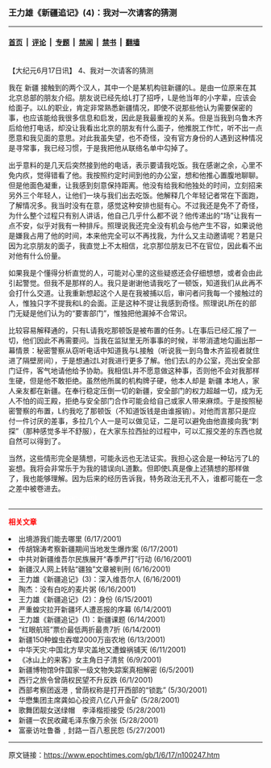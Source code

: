 ### 王力雄《新疆追记》(4)：我对一次请客的猜测

---

#### [首页](../../../..?n100247) &nbsp;|&nbsp; [评论](../../../../../epoch-comment?n100247) &nbsp;|&nbsp; [专题](../../../../../epoch-special?n100247) &nbsp;|&nbsp; [禁闻](../../../../../epoch-news?n100247) &nbsp;|&nbsp; [禁书](../../../../../books?n100247) &nbsp;|&nbsp; [翻墙](https://github.com/gfw-breaker/nogfw/blob/master/README.md?n100247)


<div class="post_content" id="artbody" itemprop="articleBody">
 <!-- article content begin -->
 <p>
  <font color="#ffffff">
   (http://www.epochtimes.com)
  </font>
  <br/>
  【大纪元6月17日讯】 4、我对一次请客的猜测
 </p>
 <p>
  我在
  <ok href="https://www.epochtimes.com/gb/tag/%E6%96%B0%E7%96%86.html">
   新疆
  </ok>
  接触到的两个汉人，其中一个是某机构驻新疆的L。是由一位原来在其北京总部的朋友介绍。朋友说已经先给L打了招呼，L是他当年的小字辈，应该会给面子。以L的职业，肯定非常熟悉新疆情况，即使不说那些他认为需要保密的事，也应该能给我很多信息和启发，因此是我最重视的关系。但是当我到乌鲁木齐后给他打电话，却没让我看出北京的朋友有什么面子，他推脱工作忙，听不出一点愿意和我见面的意思。对此我虽失望，也不奇怪，没有官方身份的人遇到这种情况是寻常事，我已经习惯，于是我把他从联络名单中勾掉了。
 </p>
 <p>
  出乎意料的是几天后突然接到他的电话，表示要请我吃饭。我在感谢之余，心里不免内疚，觉得错看了他。我按照约定时间到他的办公室，想和他推心置腹地聊聊。但是他面色凝重，让我感到刻意保持距离。他没有给我和他独处的时间，立刻招来另外三个年轻人，让他们一块与我们出去吃饭。他解释几个年轻记者常在下面跑，了解情况多。我当时没有在意，感觉这种安排也挺有心。不过我还是免不了奇怪，为什么整个过程只有别人讲话，他自己几乎什么都不说？他传递出的“场”让我有一点不安，似乎对我有一种排斥。照理说我还完全没有机会与他产生不容，如果说他是嫌我占用了他的时间，本来他完全可以不再找我，为什么又主动邀请呢？若是只因为北京朋友的面子，我直觉上不太相信，北京那位朋友已不在官位，因此看不出对他有什么份量。
 </p>
 <p>
  如果我是个懂得分析直觉的人，可能对心里的这些疑惑还会仔细想想，或者会由此引起警觉。但我不是那样的人。我只是谢谢他请我吃了一顿饭，知道我们从此再不会打什么交道。让我重新想起这个人是在我被捕以后，审问者问我每一个接触过的人，惟独只字不提我和L的会面。正是这种不提让我感到奇怪。照理说L所在的部门无疑是他们认为的“要害部门”，惟独把他漏掉不合常识。
 </p>
 <p>
  比较容易解释通的，只有L请我吃那顿饭是被布置的任务。L在事后已经汇报了一切，他们因此不再需要问。当我在监狱里无所事事的时候，半带消遣地勾画出那一幕情景：秘密警察从窃听电话中知道我与L接触（听说我一到乌鲁木齐监视者就住进了隔壁房间），于是想通过L对我进行更多了解。他们去L的办公室，亮出安全部门证件，客气地请他给予协助。我相信L并不愿意做这种事，否则他不会对我那样生硬，但是他不敢拒绝。虽然他所属的机构牌子硬，他本人却是
  <ok href="https://www.epochtimes.com/gb/tag/%E6%96%B0%E7%96%86.html">
   新疆
  </ok>
  本地人，家人亲友都在新疆。在奉行稳定压倒一切的新疆，安全部门的权力超越一切，成为无人不怕的阎王殿，拒绝与安全部门合作可能会给自己或家人带来麻烦。于是按照秘密警察的布置，L约我吃了那顿饭（不知道饭钱是由谁报销）。对他而言那只是应付一件讨厌的差事，多拉几个人一是可以做见证，二是可以避免由他直接向我“刺探”（那种感觉多半不舒服），在大家东拉西扯的过程中，可以汇报交差的东西也就自然可以得到了。
 </p>
 <p>
  当然，这些情形完全是猜想，可能永远也无法证实。我担心这会是一种玷污了L的妄想。我将会非常乐于为我的错误向L道歉。但即使L真是像上述猜想的那样做了，我也能够理解。因为后来的经历告诉我，特务政治无孔不入，谁都可能在一念之差中被卷进去。
  <br/>
  <font color="#ffffff">
   (http://www.dajiyuan.com)
  </font>
 </p>
 <hr/>
 <p>
  <b>
   <font color="red">
    相关文章
   </font>
  </b>
  <br/>
 </p>
 <li>
  <ok href="newscontent.asp?ID=100116" target="_blank">
   出境游我们能去哪里
  </ok>
  (6/17/2001)
  <li>
   <ok href="newscontent.asp?ID=100057" target="_blank">
    传胡锦涛考察新疆期间当地发生爆炸案
   </ok>
   (6/17/2001)
   <li>
    <ok href="newscontent.asp?ID=99884" target="_blank">
     中共对新疆维吾尔民族展开“春季严打”行动
    </ok>
    (6/16/2001)
    <li>
     <ok href="newscontent.asp?ID=99861" target="_blank">
      新疆汉人网上转贴“疆独”文章被判刑
     </ok>
     (6/16/2001)
     <li>
      <ok href="newscontent.asp?ID=99860" target="_blank">
       王力雄《新疆追记》(3)：深入维吾尔人
      </ok>
      (6/16/2001)
      <li>
       <ok href="newscontent.asp?ID=99715" target="_blank">
        陶杰：没有白吃的麦片粥
       </ok>
       (6/16/2001)
       <li>
        <ok href="newscontent.asp?ID=99459" target="_blank">
         王力雄《新疆追记》(2)：身份
        </ok>
        (6/15/2001)
        <li>
         <ok href="newscontent.asp?ID=99181" target="_blank">
          严重蝗灾拉开新疆坏人遭恶报的序幕
         </ok>
         (6/14/2001)
         <li>
          <ok href="newscontent.asp?ID=99118" target="_blank">
           王力雄《新疆追记》(1)：新疆课题
          </ok>
          (6/14/2001)
          <li>
           <ok href="newscontent.asp?ID=98981" target="_blank">
            “红眼航班”票价最低两折最贵7折
           </ok>
           (6/14/2001)
           <li>
            <ok href="newscontent.asp?ID=98791" target="_blank">
             新疆150种蝗虫吞噬2000万亩农地
            </ok>
            (6/13/2001)
            <li>
             <ok href="newscontent.asp?ID=98026" target="_blank">
              中华天灾:中国北方旱灾盖地又遭蝗祸铺天
             </ok>
             (6/11/2001)
             <li>
              <ok href="newscontent.asp?ID=97088" target="_blank">
               《冰山上的来客》女主角日子清贫
              </ok>
              (6/9/2001)
              <li>
               <ok href="newscontent.asp?ID=95584" target="_blank">
                新疆博物馆9件国家一级文物失踪案真相解密
               </ok>
               (6/5/2001)
               <li>
                <ok href="newscontent.asp?ID=94218" target="_blank">
                 西行之旅令曾荫权民望不升反跌
                </ok>
                (6/1/2001)
                <li>
                 <ok href="newscontent.asp?ID=93543" target="_blank">
                  西部考察团返港﹐曾荫权称是打开西部的“锁匙”
                 </ok>
                 (5/30/2001)
                 <li>
                  <ok href="newscontent.asp?ID=93095" target="_blank">
                   华懋集团主席龚如心投资八亿八开金矿
                  </ok>
                  (5/28/2001)
                  <li>
                   <ok href="newscontent.asp?ID=93046" target="_blank">
                    歌舞团靓女送绿帽　李泽楷拒接受
                   </ok>
                   (5/28/2001)
                   <li>
                    <ok href="newscontent.asp?ID=93038" target="_blank">
                     新疆一农民收藏毛泽东像万余张
                    </ok>
                    (5/28/2001)
                    <li>
                     <ok href="newscontent.asp?ID=92849" target="_blank">
                      富豪访吐鲁番﹐封路一百八惹民怨
                     </ok>
                     (5/27/2001)
                     <br/>
                     <!-- article content end -->
                     <div id="below_article_ad">
                     </div>
                    </li>
                   </li>
                  </li>
                 </li>
                </li>
               </li>
              </li>
             </li>
            </li>
           </li>
          </li>
         </li>
        </li>
       </li>
      </li>
     </li>
    </li>
   </li>
  </li>
 </li>
</div>


---

原文链接：https://www.epochtimes.com/gb/1/6/17/n100247.htm